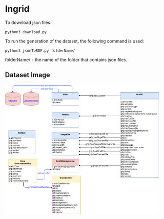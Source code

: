 # Ingrid

To download json files:
```
python3 download.py
```

To run the generation of the dataset, the following command is used:
```
python3 jsonToRDF.py folderName/
```

folderName/ - the name of the folder that contains json files.

## Dataset Image
![alt text](https://github.com/dice-group/Ingrid/blob/main/DatasetImage.jpg?raw=true)



